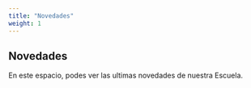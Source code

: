 ```yaml
---
title: "Novedades"
weight: 1
---
```


## Novedades

En este espacio, podes ver las ultimas novedades de nuestra Escuela.